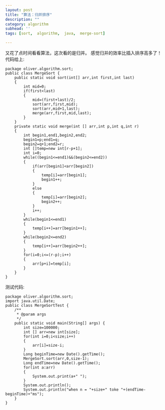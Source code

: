 ```yaml
---
layout: post
title: "算法：归并排序"
description: ""
category: algorithm
subhead: ''
tags: [sort,  algorithm,  java,  merge-sort]

---
```


又花了点时间看看算法，这次看的是归并。
感觉归并的效率比插入排序高多了！
代码给上:
 

    package oliver.algorithm.sort;
    public class MergeSort {
        public static void sort(int[] arr,int first,int last)
        {
            int mid=0;
            if(first<last)
            {
                mid=(first+last)/2;
                sort(arr,first,mid);
                sort(arr,mid+1,last);
                merge(arr,first,mid,last);
            }
        }
        private static void merge(int [] arr,int p,int q,int r)
        {
            int begin1,end1,begin2,end2;
            begin1=p;end1=q;
            begin2=q+1;end2=r;
            int []temp=new int[r-p+1];
            int i=0;
            while((begin1<=end1)&&(begin2<=end2))
            {
                if(arr[begin1]<arr[begin2])
                {
                    temp[i]=arr[begin1];
                    begin1++;
                }
                else
                {
                    temp[i]=arr[begin2];
                    begin2++;
                }
                i++;
            }
            while(begin1<=end1)
            {
                temp[i++]=arr[begin1++];
            }
            while(begin2<=end2)
            {
                temp[i++]=arr[begin2++];
            }
            for(i=0;i<=(r-p);i++)
            {
                arr[p+i]=temp[i];
            }
        }
    }  
  
 
测试代码:
    
    package oliver.algorithm.sort;
    import java.util.Date;
    public class MergeSortTest {
        /**
         * @param args
         */
        public static void main(String[] args) {
            int size=100000;
            int [] arr=new int[size];
            for(int i=0;i<size;i++)
            {
                arr[i]=size-i;
            }
            Long beginTime=new Date().getTime();
            MergeSort.sort(arr,0,size-1);
            Long endTime=new Date().getTime();
            for(int a:arr)
            {
                System.out.print(a+" ");
            }
            System.out.println();
            System.out.println("when n = "+size+" toke "+(endTime-beginTime)+"ms");
        }
    }  
 

